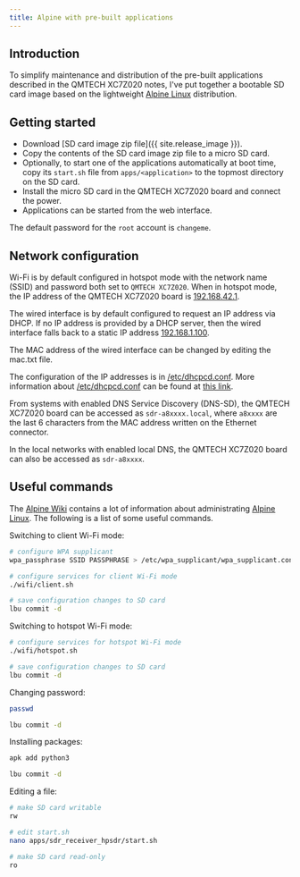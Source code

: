 ```yaml
---
title: Alpine with pre-built applications
---
```


## Introduction

To simplify maintenance and distribution of the pre-built applications described in the QMTECH XC7Z020 notes, I've put together a bootable SD card image based on the lightweight [Alpine Linux](https://alpinelinux.org) distribution.

## Getting started

 - Download [SD card image zip file]({{ site.release_image }}).
 - Copy the contents of the SD card image zip file to a micro SD card.
 - Optionally, to start one of the applications automatically at boot time, copy its `start.sh` file from `apps/<application>` to the topmost directory on the SD card.
 - Install the micro SD card in the QMTECH XC7Z020 board and connect the power.
 - Applications can be started from the web interface.

The default password for the `root` account is `changeme`.

## Network configuration

Wi-Fi is by default configured in hotspot mode with the network name (SSID) and password both set to `QMTECH XC7Z020`. When in hotspot mode, the IP address of the QMTECH XC7Z020 board is [192.168.42.1](http://192.168.42.1).

The wired interface is by default configured to request an IP address via DHCP. If no IP address is provided by a DHCP server, then the wired interface falls back to a static IP address [192.168.1.100](http://192.168.1.100).

The MAC address of the wired interface can be changed by editing the mac.txt file.

The configuration of the IP addresses is in [/etc/dhcpcd.conf](https://github.com/pavel-demin/qmtech-xc7z020-notes/blob/main/alpine/etc/dhcpcd.conf). More information about [/etc/dhcpcd.conf](https://github.com/pavel-demin/qmtech-xc7z020-notes/blob/main/alpine/etc/dhcpcd.conf) can be found at [this link](https://www.mankier.com/5/dhcpcd.conf).

From systems with enabled DNS Service Discovery (DNS-SD), the QMTECH XC7Z020 board can be accessed as `sdr-a8xxxx.local`, where `a8xxxx` are the last 6 characters from the MAC address written on the Ethernet connector.

In the local networks with enabled local DNS, the QMTECH XC7Z020 board can also be accessed as `sdr-a8xxxx`.

## Useful commands

The [Alpine Wiki](https://wiki.alpinelinux.org) contains a lot of information about administrating [Alpine Linux](https://alpinelinux.org). The following is a list of some useful commands.

Switching to client Wi-Fi mode:
```bash
# configure WPA supplicant
wpa_passphrase SSID PASSPHRASE > /etc/wpa_supplicant/wpa_supplicant.conf

# configure services for client Wi-Fi mode
./wifi/client.sh

# save configuration changes to SD card
lbu commit -d
```

Switching to hotspot Wi-Fi mode:
```bash
# configure services for hotspot Wi-Fi mode
./wifi/hotspot.sh

# save configuration changes to SD card
lbu commit -d
```

Changing password:
```bash
passwd

lbu commit -d
```

Installing packages:
```bash
apk add python3

lbu commit -d
```

Editing a file:
```bash
# make SD card writable
rw

# edit start.sh
nano apps/sdr_receiver_hpsdr/start.sh

# make SD card read-only
ro
```
